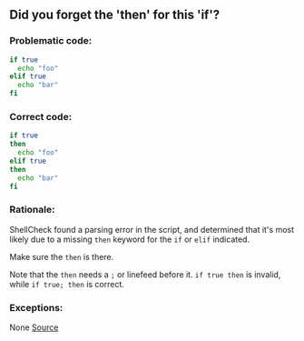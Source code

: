 ## Did you forget the 'then' for this 'if'?

### Problematic code:

```sh
if true
  echo "foo"
elif true
  echo "bar"
fi
```

### Correct code:

```sh
if true
then
  echo "foo"
elif true
then
  echo "bar"
fi
```

### Rationale:

ShellCheck found a parsing error in the script, and determined that it's most likely due to a missing `then` keyword for the `if` or `elif` indicated.

Make sure the `then` is there. 

Note that the `then` needs a `;` or linefeed before it. `if true then` is invalid, while `if true; then` is correct.

### Exceptions:

None
[Source](https://github.com/koalaman/shellcheck/wiki/SC1049)

